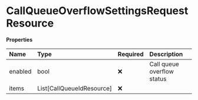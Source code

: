 # CallQueueOverflowSettingsRequestResource

**Properties**

| Name    | Type                      | Required | Description                |
| :------ | :------------------------ | :------- | :------------------------- |
| enabled | bool                      | ❌       | Call queue overflow status |
| items   | List[CallQueueIdResource] | ❌       |                            |

<!-- This file was generated by liblab | https://liblab.com/ -->
